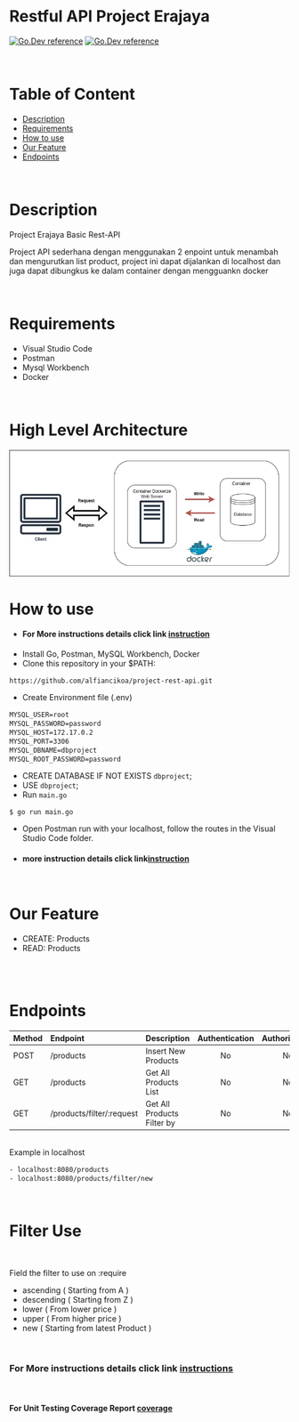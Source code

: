 # Restful API Project Erajaya

[![Go.Dev reference](https://img.shields.io/badge/gorm-reference-blue?logo=go&logoColor=blue)](https://pkg.go.dev/gorm.io/gorm?tab=doc)
[![Go.Dev reference](https://img.shields.io/badge/echo-reference-blue?logo=go&logoColor=blue)](https://github.com/labstack/echo)

<br>

# Table of Content

- [Description](#description)
- [Requirements](#Requirements)
- [How to use](#how-to-use)
- [Our Feature](#Our-Feature)
- [Endpoints](#endpoints)

<br>


# Description

Project Erajaya Basic Rest-API
<br>
<p>Project API sederhana dengan menggunakan 2 enpoint untuk menambah dan mengurutkan list product, project ini dapat dijalankan di localhost
dan juga dapat dibungkus ke dalam container dengan mengguankn docker</p>

<br>


# Requirements

* Visual Studio Code
* Postman
* Mysql Workbench
* Docker


<br>

# High Level Architecture
<img src="https://github.com/alfiancikoa/project-rest-api/blob/main/img/HLA.jpg">

# How to use
- <h4>For More instructions details click link <a href="https://github.com/alfiancikoa/project-rest-api/blob/main/instruction.txt">instruction</a></h4>
- Install Go, Postman, MySQL Workbench, Docker
- Clone this repository in your $PATH:
```
https://github.com/alfiancikoa/project-rest-api.git
```
- Create Environment file (.env)
```
MYSQL_USER=root
MYSQL_PASSWORD=password
MYSQL_HOST=172.17.0.2
MYSQL_PORT=3306
MYSQL_DBNAME=dbproject
MYSQL_ROOT_PASSWORD=password
```

* CREATE DATABASE IF NOT EXISTS `dbproject`;
* USE `dbproject`;
* Run `main.go`
```
$ go run main.go
```
* Open Postman run with your localhost, follow the routes in the Visual Studio Code folder.
* <h4>more instruction details click link<a href="https://github.com/alfiancikoa/project-rest-api/blob/main/instruction.txt">instruction</a></h4>

<br>


# Our Feature
* CREATE: Products
* READ: Products

<br>
<br>

# Endpoints

| Method | Endpoint | Description| Authentication | Authorization
|:-----|:--------|:----------| :----------:| :----------:|
| POST  | /products | Insert New Products | No | No
| GET | /products | Get All Products List | No | No
| GET    | /products/filter/:request | Get All Products Filter by | No | No

<br>
Example in localhost
<br>

```
- localhost:8080/products
- localhost:8080/products/filter/new
```

<br>

# Filter Use
<br>

Field the filter to use on :require
* ascending ( Starting from A )
* descending ( Starting from Z )
* lower ( From lower price )
* upper ( From higher price )
* new ( Starting from latest Product )

<br>
<h3>For More instructions details click link <a href="https://github.com/alfiancikoa/project-rest-api/blob/main/instruction.txt">instructions</a></h3>
<br>
<h4>For Unit Testing Coverage Report <a href="https://github.com/alfiancikoa/project-rest-api/blob/main/img/Coverage%20Report%20-%20.png">coverage</a></h4>
<br>
